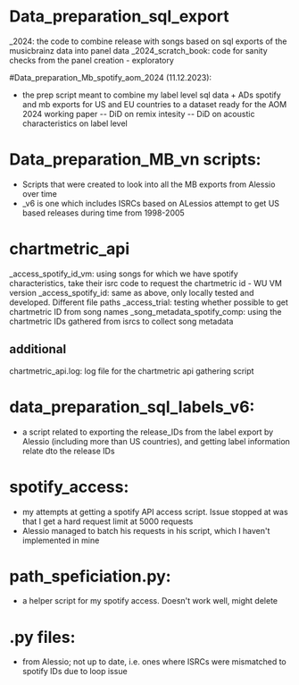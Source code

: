 
# Data_preparation_sql_export

_2024: the code to combine release with songs based on sql exports of the musicbrainz data into panel data
_2024_scratch_book: code for sanity checks from the panel creation - exploratory

#Data_preparation_Mb_spotify_aom_2024 (11.12.2023):

- the prep script meant to combine my label level sql data + ADs spotify and mb exports for US and EU countries to a dataset ready for the AOM 2024 working paper
-- DiD on remix intesity
-- DiD on acoustic characteristics on label level


# Data_preparation_MB_vn scripts:

- Scripts that were created to look into all the MB exports from Alessio over time
- _v6 is one which includes ISRCs based on ALessios attempt to get US based releases during time from 1998-2005 

# chartmetric_api
_access_spotify_id_vm: using songs for which we have spotify characteristics, take their isrc code to request the chartmetric id - WU VM version
_access_spotify_id: same as above, only locally tested and developed. Different file paths
_access_trial: testing whether possible to get chartmetric ID from song names
_song_metadata_spotify_comp: using the chartmetric IDs gathered from isrcs to collect song metadata

## additional

chartmetric_api.log: log file for the chartmetric api gathering script

# data_preparation_sql_labels_v6:
- a script related to exporting the release_IDs from the label export by Alessio (including more than US countries), and getting label information relate dto the release IDs

# spotify_access:

- my attempts at getting a spotify API access script. Issue stopped at was that I get a hard request limit at 5000 requests
- Alessio managed to batch his requests in his script, which I haven't implemented in mine 


# path_speficiation.py:
- a helper script for my spotify access. Doesn't work well, might delete

# .py files:
- from Alessio; not up to date, i.e. ones where ISRCs were mismatched to spotify IDs due to loop issue


